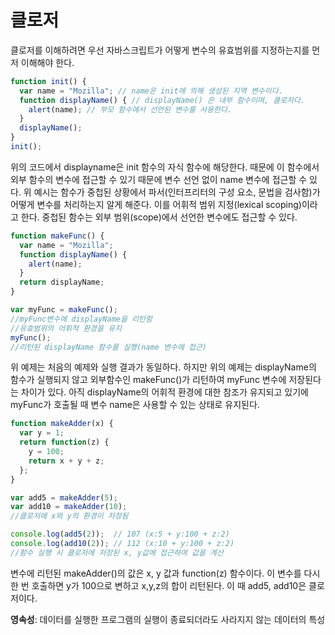 # 클로저

클로저를 이해하려면 우선 자바스크립트가 어떻게 변수의 유효범위를 지정하는지를 먼저 이해해야 한다.

```js
function init() {
  var name = "Mozilla"; // name은 init에 의해 생성된 지역 변수이다.
  function displayName() { // displayName() 은 내부 함수이며, 클로저다.
    alert(name); // 부모 함수에서 선언된 변수를 사용한다.
  }
  displayName();
}
init();
```

위의 코드에서 displayname은 init 함수의 자식 함수에 해당한다. 때문에 이 함수에서 외부 함수의 변수에 접근할 수 있기 때문에 변수 선언 없이 name 변수에 접근할 수 있다. 위 예시는 함수가 중첩된 상황에서 파서(인터프리터의 구성 요소, 문법을 검사함)가 어떻게 변수를 처리하는지 알게 해준다. 이를 어휘적 범위 지정(lexical scoping)이라고 한다. 중첩된 함수는 외부 범위(scope)에서 선언한 변수에도 접근할 수 있다.

```js
function makeFunc() {
  var name = "Mozilla";
  function displayName() {
    alert(name);
  }
  return displayName;
}

var myFunc = makeFunc();
//myFunc변수에 displayName을 리턴함
//유효범위의 어휘적 환경을 유지
myFunc();
//리턴된 displayName 함수를 실행(name 변수에 접근)
```

위 예제는 처음의 예제와 실행 결과가 동일하다. 하지만 위의 예제는 displayName의 함수가 실행되지 않고 외부함수인 makeFunc()가 리턴하여 myFunc 변수에 저장된다는 차이가 있다. 아직 displayName의 어휘적 환경에 대한 참조가 유지되고 있기에 myFunc가 호출될 때 변수 name은 사용할 수 있는 상태로 유지된다.

```js
function makeAdder(x) {
  var y = 1;
  return function(z) {
    y = 100;
    return x + y + z;
  };
}

var add5 = makeAdder(5);
var add10 = makeAdder(10);
//클로저에 x와 y의 환경이 저장됨

console.log(add5(2));  // 107 (x:5 + y:100 + z:2)
console.log(add10(2)); // 112 (x:10 + y:100 + z:2)
//함수 실행 시 클로저에 저장된 x, y값에 접근하여 값을 계산
```

변수에 리턴된 makeAdder()의 값은 x, y 값과 function(z) 함수이다. 이 변수를 다시 한 번 호출하면 y가 100으로 변하고 x,y,z의 합이 리턴된다. 이 때 add5, add10은 클로저이다.

**영속성**: 데이터를 실행한 프로그램의 실행이 종료되더라도 사라지지 않는 데이터의 특성